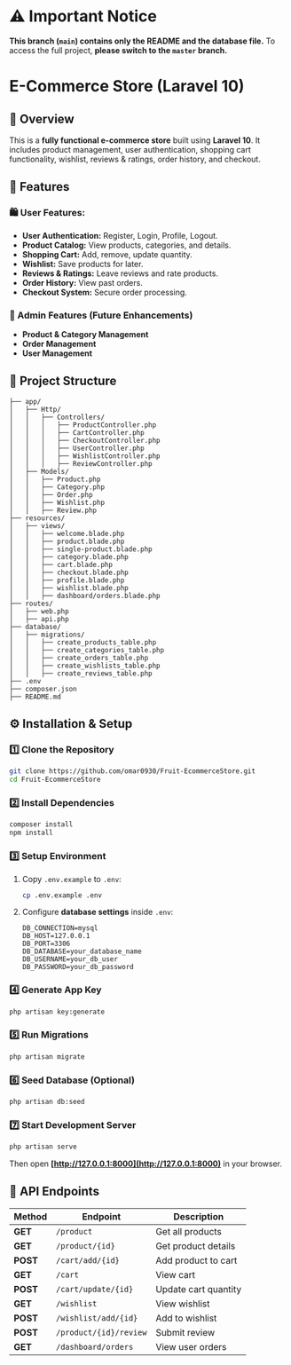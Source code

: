 # **⚠️ Important Notice**
**This branch (`main`) contains only the README and the database file.**
To access the full project, **please switch to the `master` branch.**

# **E-Commerce Store (Laravel 10)**

## **📌 Overview**
This is a **fully functional e-commerce store** built using **Laravel 10**. It includes product management, user authentication, shopping cart functionality, wishlist, reviews & ratings, order history, and checkout.

## **🚀 Features**
### **🛍️ User Features:**
- **User Authentication:** Register, Login, Profile, Logout.
- **Product Catalog:** View products, categories, and details.
- **Shopping Cart:** Add, remove, update quantity.
- **Wishlist:** Save products for later.
- **Reviews & Ratings:** Leave reviews and rate products.
- **Order History:** View past orders.
- **Checkout System:** Secure order processing.

### **🔑 Admin Features (Future Enhancements)**
- **Product & Category Management**
- **Order Management**
- **User Management**

## **📂 Project Structure**
```
├── app/
│   ├── Http/
│   │   ├── Controllers/
│   │   │   ├── ProductController.php
│   │   │   ├── CartController.php
│   │   │   ├── CheckoutController.php
│   │   │   ├── UserController.php
│   │   │   ├── WishlistController.php
│   │   │   ├── ReviewController.php
│   ├── Models/
│   │   ├── Product.php
│   │   ├── Category.php
│   │   ├── Order.php
│   │   ├── Wishlist.php
│   │   ├── Review.php
├── resources/
│   ├── views/
│   │   ├── welcome.blade.php
│   │   ├── product.blade.php
│   │   ├── single-product.blade.php
│   │   ├── category.blade.php
│   │   ├── cart.blade.php
│   │   ├── checkout.blade.php
│   │   ├── profile.blade.php
│   │   ├── wishlist.blade.php
│   │   ├── dashboard/orders.blade.php
├── routes/
│   ├── web.php
│   ├── api.php
├── database/
│   ├── migrations/
│   │   ├── create_products_table.php
│   │   ├── create_categories_table.php
│   │   ├── create_orders_table.php
│   │   ├── create_wishlists_table.php
│   │   ├── create_reviews_table.php
├── .env
├── composer.json
├── README.md
```

## **⚙️ Installation & Setup**
### **1️⃣ Clone the Repository**
```sh
git clone https://github.com/omar0930/Fruit-EcommerceStore.git
cd Fruit-EcommerceStore
```

### **2️⃣ Install Dependencies**
```sh
composer install
npm install
```

### **3️⃣ Setup Environment**
1. Copy `.env.example` to `.env`:
   ```sh
   cp .env.example .env
   ```
2. Configure **database settings** inside `.env`:
   ```env
   DB_CONNECTION=mysql
   DB_HOST=127.0.0.1
   DB_PORT=3306
   DB_DATABASE=your_database_name
   DB_USERNAME=your_db_user
   DB_PASSWORD=your_db_password
   ```

### **4️⃣ Generate App Key**
```sh
php artisan key:generate
```

### **5️⃣ Run Migrations**
```sh
php artisan migrate
```

### **6️⃣ Seed Database (Optional)**
```sh
php artisan db:seed
```

### **7️⃣ Start Development Server**
```sh
php artisan serve
```
Then open **[http://127.0.0.1:8000](http://127.0.0.1:8000)** in your browser.

## **🔗 API Endpoints**
| Method | Endpoint | Description |
|--------|---------|-------------|
| **GET** | `/product` | Get all products |
| **GET** | `/product/{id}` | Get product details |
| **POST** | `/cart/add/{id}` | Add product to cart |
| **GET** | `/cart` | View cart |
| **POST** | `/cart/update/{id}` | Update cart quantity |
| **GET** | `/wishlist` | View wishlist |
| **POST** | `/wishlist/add/{id}` | Add to wishlist |
| **POST** | `/product/{id}/review` | Submit review |
| **GET** | `/dashboard/orders` | View user orders |

